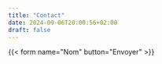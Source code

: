 ```yaml
---
title: "Contact"
date: 2024-09-06T20:00:56+02:00
draft: false
---
```


{{< form name="Nom" button="Envoyer" >}}
